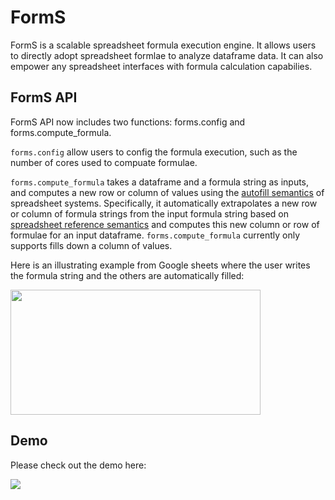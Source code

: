# FormS
FormS is a scalable spreadsheet formula execution engine. It allows users to directly adopt spreadsheet formlae to analyze dataframe data. It can also empower any spreadsheet interfaces with formula calculation capabilies. 

## FormS API

FormS API now includes two functions: forms.config and forms.compute_formula. 

`forms.config` allow users to config the formula execution, such as the number of cores used to compuate formulae. 

`forms.compute_formula` takes a dataframe and a formula string as inputs, and computes a new row or column of values using the [autofill semantics](https://support.microsoft.com/en-us/office/switch-between-relative-absolute-and-mixed-references-dfec08cd-ae65-4f56-839e-5f0d8d0baca9) of spreadsheet systems. Specifically, it automatically extrapolates a new row or column of formula strings from the input formula string based on [spreadsheet reference semantics](https://support.microsoft.com/en-us/office/switch-between-relative-absolute-and-mixed-references-dfec08cd-ae65-4f56-839e-5f0d8d0baca9) and computes this new column or row of formulae for an input dataframe. `forms.compute_formula` currently only supports fills down a column of values. 

Here is an illustrating example from Google sheets where the user writes the formula string and the others are automatically filled:

<img src="https://github.com/totemtang/forms/blob/main/resources/spreadsheet-example.png"  width="400" height="200">

## Demo
Please check out the demo here:

<img src="https://github.com/totemtang/forms/blob/main/resources/demo.gif">
